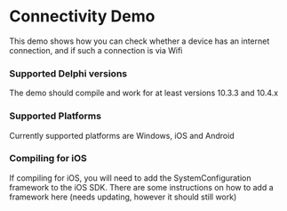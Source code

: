 # Connectivity Demo

This demo shows how you can check whether a device has an internet connection, and if such a connection is via Wifi

### Supported Delphi versions

The demo should compile and work for at least versions 10.3.3 and 10.4.x

### Supported Platforms

Currently supported platforms are Windows, iOS and Android

### Compiling for iOS

If compiling for iOS, you will need to add the SystemConfiguration framework to the iOS SDK. There are some instructions on how to add a framework here (needs updating, however it should still work)
